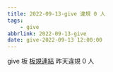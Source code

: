```yaml
---
title: 2022-09-13-give 違規 0 人
tags:
    - give
abbrlink: 2022-09-13-give
date: give-2022-09-13 12:00:00
---
```

give 板 [板規連結](https://www.ptt.cc/bbs/give/M.1612495900.A.C32.html)
昨天違規 0 人
